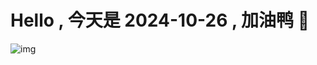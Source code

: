 
# Hello , 今天是 2024-10-26 , 加油鸭 🤭

![img](https://v1.jinrishici.com/all.svg?font-size=18&spacing=4)

